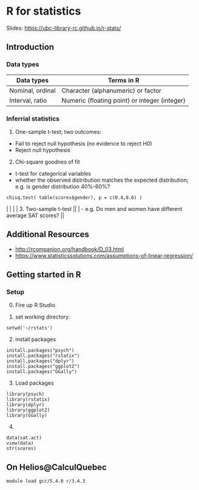 

# R for statistics #

Slides: https://ubc-library-rc.github.io/r-stats/

## Introduction ##

### Data types ###

| Data types | Terms in R |
|--- |--- |
| Nominal, ordinal | Character (alphanumeric) or factor |
| Interval, ratio | Numeric (floating point) or integer (integer) |



### Inferrial statistics ###

1. One-sample t-test; two outcomes:
 - Fail to reject null hypothesis (no evidence to reject H0)
 - Reject null hypothesis

2. Chi-square goodnes of fit
- t-test for categorical variables
- whether the observed distribution matches the expected distribution; e.g. is gender distribution 40%-60%?
```
chisq.test( table(scores$gender), p = c(0.4,0.6) )
```

| | |
| 3.  Two-sample t-test  ||
| - e.g. Do men and women have different average SAT scores? ||






## Additional Resources ##

- http://rcompanion.org/handbook/D_03.html
- https://www.statisticssolutions.com/assumptions-of-linear-regression/




## Getting started in R ##

### Setup ###

0. Fire up R Studio

1. set working directory:
```
setwd('~/rstats')
```

2. install packages
```
install.packages("psych")
install.packages("rstatix")
install.packages("dplyr")
install.packages("ggplot2")
install.packages("GGally")
```

3. Load packages
```
library(psych)
library(rstatix)
library(dplyr)
library(ggplot2)
library(GGally)
```

4. 
```
data(sat.act)
view(data)
str(scores)
```




## On Helios@CalculQuebec ##

```module load gcc/5.4.0 r/3.4.3```
